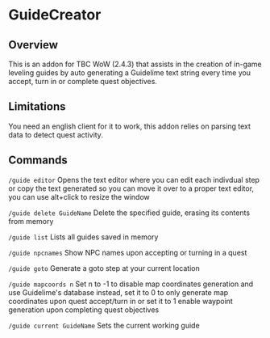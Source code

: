 # GuideCreator

## Overview

This is an addon for TBC WoW (2.4.3) that assists in the creation of in-game leveling guides by auto generating a Guidelime text string every time you accept, turn in or complete quest objectives.

## Limitations

You need an english client for it to work, this addon relies on parsing text data to detect quest activity.

## Commands

`/guide editor` Opens the text editor where you can edit each indivdual step or copy the text generated so you can move it over to a proper text editor, you can use alt+click to resize the window

`/guide delete GuideName` Delete the specified guide, erasing its contents from memory

`/guide list` Lists all guides saved in memory

`/guide npcnames` Show NPC names upon accepting or turning in a quest

`/guide goto` Generate a goto step at your current location

`/guide mapcoords n` Set n to -1 to disable map coordinates generation and use Guidelime's database instead, set it to 0 to only generate map coordinates upon quest accept/turn in or set it to 1 enable waypoint generation upon completing quest objectives

`/guide current GuideName` Sets the current working guide

